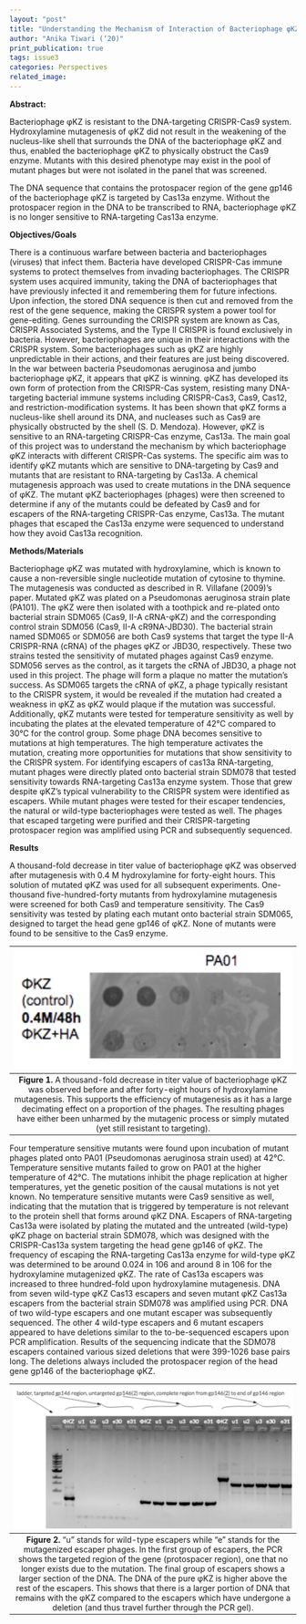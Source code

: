 ```yaml
---
layout: "post"
title: "Understanding the Mechanism of Interaction of Bacteriophage φKZ with CRISPR-Cas Immune Systems"
author: "Anika Tiwari (‘20)"
print_publication: true
tags: issue3
categories: Perspectives
related_image: 
---
```


<!--excerpt-->

**Abstract:**

Bacteriophage φKZ is resistant to the DNA-targeting CRISPR-Cas9 system. Hydroxylamine mutagenesis of φKZ did not result in the weakening of the nucleus-like shell that surrounds the DNA of the bacteriophage φKZ and thus, enabled the bacteriophage φKZ to physically obstruct the Cas9 enzyme. Mutants with this desired phenotype may exist in the pool of mutant phages but were not isolated in the panel that was screened. 

The DNA sequence that contains the protospacer region of the gene gp146 of the bacteriophage φKZ is targeted by Cas13a enzyme. Without the protospacer region in the DNA to be transcribed to RNA, bacteriophage φKZ is no longer sensitive to RNA-targeting Cas13a enzyme.


<!--excerpt-->

**Objectives/Goals**

There is a continuous warfare between bacteria and bacteriophages (viruses) that infect them. Bacteria have developed CRISPR-Cas immune systems to protect themselves from invading bacteriophages. The CRISPR system uses acquired immunity, taking the DNA of bacteriophages that have previously infected it and remembering them for future infections. Upon infection, the stored DNA sequence is then cut and removed from the rest of the gene sequence, making the CRISPR system a power tool for gene-editing. Genes surrounding the CRISPR system are known as Cas, CRISPR Associated Systems, and the Type II CRISPR is found exclusively in bacteria. However, bacteriophages are unique in their interactions with the CRISPR system. Some bacteriophages such as φKZ are highly unpredictable in their actions, and their features are just being discovered. In the war between bacteria Pseudomonas aeruginosa and jumbo bacteriophage φKZ, it appears that φKZ is winning. φKZ has developed its own form of protection from the CRISPR-Cas system, resisting many DNA-targeting bacterial immune systems including CRISPR-Cas3, Cas9, Cas12, and restriction-modification systems. It has been shown that φKZ forms a nucleus-like shell around its DNA, and nucleases such as Cas9 are physically obstructed by the shell (S. D. Mendoza). However, φKZ is sensitive to an RNA-targeting CRISPR-Cas enzyme, Cas13a. The main goal of this project was to understand the mechanism by which bacteriophage φKZ interacts with different CRISPR-Cas systems. The specific aim was to identify φKZ mutants which are sensitive to DNA-targeting by Cas9 and mutants that are resistant to RNA-targeting by Cas13a. A chemical mutagenesis approach was used to create mutations in the DNA sequence of φKZ. The mutant φKZ bacteriophages (phages) were then screened to determine if any of the mutants could be defeated by Cas9 and for escapers of the RNA-targeting CRISPR-Cas enzyme, Cas13a. The mutant phages that escaped the Cas13a enzyme were sequenced to understand how they avoid Cas13a recognition. 

**Methods/Materials**

Bacteriophage φKZ was mutated with hydroxylamine, which is known to cause a non-reversible single nucleotide mutation of cytosine to thymine. The mutagenesis was conducted as described in R. Villafane (2009)’s paper. Mutated φKZ was plated on a Pseudomonas aeruginosa strain plate (PA101). The φKZ were then isolated with a toothpick and re-plated onto bacterial strain SDM065 (Cas9, II-A cRNA-φKZ) and the corresponding control strain SDM056 (Cas9, II-A cR9NA-JBD30). The bacterial strain named SDM065 or SDM056 are both Cas9 systems that target the type II-A CRISPR-RNA (cRNA) of the phages φKZ or JBD30, respectively. These two strains tested the sensitivity of mutated phages against Cas9 enzyme. SDM056 serves as the control, as it targets the cRNA of JBD30, a phage not used in this project. The phage will form a plaque no matter the mutation’s success. As SDM065 targets the cRNA of φKZ, a phage typically resistant to the CRISPR system, it would be revealed if the mutation had created a weakness in φKZ as φKZ would plaque if the mutation was successful.
Additionally, φKZ mutants were tested for temperature sensitivity as well by incubating the plates at the elevated temperature of 42°C compared to 30°C for the control group. Some phage DNA becomes sensitive to mutations at high temperatures. The high temperature activates the mutation, creating more opportunities for mutations that show sensitivity to the CRISPR system.
For identifying escapers of cas13a RNA-targeting, mutant phages were directly plated onto bacterial strain SDM078 that tested sensitivity towards RNA-targeting Cas13a enzyme system. Those that grew despite φKZ’s typical vulnerability to the CRISPR system were identified as escapers. While mutant phages were tested for their escaper tendencies, the natural or wild-type bacteriophages were tested as well. The phages that escaped targeting were purified and their CRISPR-targeting protospacer region was amplified using PCR and subsequently sequenced. 

**Results**

A thousand-fold decrease in titer value of bacteriophage φKZ was observed after mutagenesis with 0.4 M hydroxylamine for forty-eight hours. This solution of mutated φKZ was used for all subsequent experiments. One-thousand five-hundred-forty mutants from hydroxylamine mutagenesis were screened for both Cas9 and temperature sensitivity. The Cas9 sensitivity was tested by plating each mutant onto bacterial strain SDM065, designed to target the head gene gp146 of φKZ. None of mutants were found to be sensitive to the Cas9 enzyme. 

<!--excerpt-->

| ![](/imgs/systems1.png) | 
|:--:| 
|**Figure 1.** A thousand-fold decrease in titer value of bacteriophage φKZ was observed before and after forty-eight hours of hydroxylamine mutagenesis. This supports the efficiency of mutagenesis as it has a large decimating effect on a proportion of the phages. The resulting phages have either been unharmed by the mutagenic process or simply mutated (yet still resistant to targeting).

Four temperature sensitive mutants were found upon incubation of mutant phages plated onto PA01 (Pseudomonas aeruginosa strain used) at 42°C. Temperature sensitive mutants failed to grow on PA01 at the higher temperature of 42°C. The mutations inhibit the phage replication at higher temperatures, yet the genetic position of the causal mutations is not yet known. No temperature sensitive mutants were Cas9 sensitive as well, indicating that the mutation that is triggered by temperature is not relevant to the protein shell that forms around φKZ DNA. 
Escapers of RNA-targeting Cas13a were isolated by plating the mutated and the untreated (wild-type) φKZ phage on bacterial strain SDM078, which was designed with the CRISPR-Cas13a system targeting the head gene gp146 of φKZ. The frequency of escaping the RNA-targeting Cas13a enzyme for wild-type φKZ was determined to be around 0.024 in 106 and around 8 in 106 for the hydroxylamine mutagenized φKZ. The rate of Cas13a escapers was increased to three hundred-fold upon hydroxylamine mutagenesis. 
DNA from seven wild-type φKZ Cas13 escapers and seven mutant φKZ Cas13a escapers from the bacterial strain SDM078 was amplified using PCR. DNA of two wild-type escapers and one mutant escaper was subsequently sequenced. The other 4 wild-type escapers and 6 mutant escapers appeared to have deletions similar to the to-be-sequenced escapers upon PCR amplification. Results of the sequencing indicate that the SDM078 escapers contained various sized deletions that were 399-1026 base pairs long. The deletions always included the protospacer region of the head gene gp146 of the bacteriophage φKZ. 

<!--excerpt-->

| ![](/imgs/systems2.png) | 
|:--:| 
|**Figure 2.** “u” stands for wild-type escapers while “e” stands for the mutagenized escaper phages. In the first group of escapers, the PCR shows the targeted region of the gene (protospacer region), one that no longer exists due to the mutation. The final group of escapers shows a larger section of the DNA. The DNA of the pure φKZ is higher above the rest of the escapers. This shows that there is a larger portion of DNA that remains with the φKZ compared to the escapers which have undergone a deletion (and thus travel further through the PCR gel).

